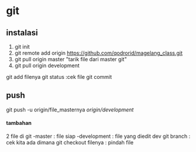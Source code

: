 # git
## instalasi
1. git init 
2. git remote add origin https://github.com/qodrorid/magelang_class.git
3. git pull origin master "tarik file dari master git"
4. git pull origin development


git add filenya
git status      :cek file
git commit

## push
git push -u origin/file_masternya *origin/development*

#### tambahan
2 file di git
-master                 : file siap
-development            : file yang diedit dev
git branch             : cek kita ada dimana
git checkout filenya   : pindah file

















